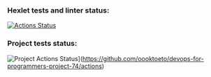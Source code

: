 ### Hexlet tests and linter status:
[![Actions Status](https://github.com/oooktoeto/devops-for-programmers-project-74/actions/workflows/hexlet-check.yml/badge.svg)](https://github.com/oooktoeto/devops-for-programmers-project-74/actions)

### Project tests status:
![Project Actions Status](https://github.com/oooktoeto/devops-for-programmers-project-74/actions/workflows/push.yml/badge.svg)](https://github.com/oooktoeto/devops-for-programmers-project-74/actions)
